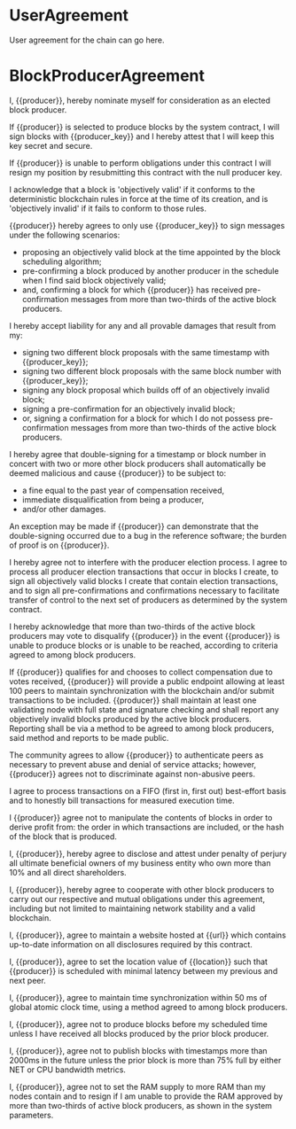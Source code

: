 <h1 class="clause">UserAgreement</h1>

User agreement for the chain can go here.

<h1 class="clause">BlockProducerAgreement</h1>

I, {{producer}}, hereby nominate myself for consideration as an elected block producer.

If {{producer}} is selected to produce blocks by the system contract, I will sign blocks with {{producer_key}} and I hereby attest that I will keep this key secret and secure.

If {{producer}} is unable to perform obligations under this contract I will resign my position by resubmitting this contract with the null producer key.

I acknowledge that a block is 'objectively valid' if it conforms to the deterministic blockchain rules in force at the time of its creation, and is 'objectively invalid' if it fails to conform to those rules.

{{producer}} hereby agrees to only use {{producer_key}} to sign messages under the following scenarios:

* proposing an objectively valid block at the time appointed by the block scheduling algorithm;
* pre-confirming a block produced by another producer in the schedule when I find said block objectively valid;
* and, confirming a block for which {{producer}} has received pre-confirmation messages from more than two-thirds of the active block producers.

I hereby accept liability for any and all provable damages that result from my:

* signing two different block proposals with the same timestamp with {{producer_key}};
* signing two different block proposals with the same block number with {{producer_key}};
* signing any block proposal which builds off of an objectively invalid block;
* signing a pre-confirmation for an objectively invalid block;
* or, signing a confirmation for a block for which I do not possess pre-confirmation messages from more than two-thirds of the active block producers.

I hereby agree that double-signing for a timestamp or block number in concert with two or more other block producers shall automatically be deemed malicious and cause {{producer}} to be subject to:

* a fine equal to the past year of compensation received,
* immediate disqualification from being a producer,
* and/or other damages.

An exception may be made if {{producer}} can demonstrate that the double-signing occurred due to a bug in the reference software; the burden of proof is on {{producer}}.

I hereby agree not to interfere with the producer election process. I agree to process all producer election transactions that occur in blocks I create, to sign all objectively valid blocks I create that contain election transactions, and to sign all pre-confirmations and confirmations necessary to facilitate transfer of control to the next set of producers as determined by the system contract.

I hereby acknowledge that more than two-thirds of the active block producers may vote to disqualify {{producer}} in the event {{producer}} is unable to produce blocks or is unable to be reached, according to criteria agreed to among block producers.

If {{producer}} qualifies for and chooses to collect compensation due to votes received, {{producer}} will provide a public endpoint allowing at least 100 peers to maintain synchronization with the blockchain and/or submit transactions to be included. {{producer}} shall maintain at least one validating node with full state and signature checking and shall report any objectively invalid blocks produced by the active block producers. Reporting shall be via a method to be agreed to among block producers, said method and reports to be made public.

The community agrees to allow {{producer}} to authenticate peers as necessary to prevent abuse and denial of service attacks; however, {{producer}} agrees not to discriminate against non-abusive peers.

I agree to process transactions on a FIFO (first in, first out) best-effort basis and to honestly bill transactions for measured execution time.

I {{producer}} agree not to manipulate the contents of blocks in order to derive profit from: the order in which transactions are included, or the hash of the block that is produced.

I, {{producer}}, hereby agree to disclose and attest under penalty of perjury all ultimate beneficial owners of my business entity who own more than 10% and all direct shareholders.

I, {{producer}}, hereby agree to cooperate with other block producers to carry out our respective and mutual obligations under this agreement, including but not limited to maintaining network stability and a valid blockchain.

I, {{producer}}, agree to maintain a website hosted at {{url}} which contains up-to-date information on all disclosures required by this contract.

I, {{producer}}, agree to set the location value of {{location}} such that {{producer}} is scheduled with minimal latency between my previous and next peer.

I, {{producer}}, agree to maintain time synchronization within 50 ms of global atomic clock time, using a method agreed to among block producers.

I, {{producer}}, agree not to produce blocks before my scheduled time unless I have received all blocks produced by the prior block producer.

I, {{producer}}, agree not to publish blocks with timestamps more than 2000ms in the future unless the prior block is more than 75% full by either NET or CPU bandwidth metrics.

I, {{producer}}, agree not to set the RAM supply to more RAM than my nodes contain and to resign if I am unable to provide the RAM approved by more than two-thirds of active block producers, as shown in the system parameters.
